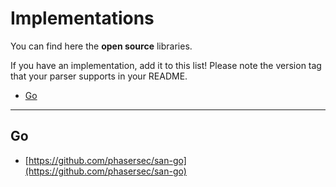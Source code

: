 # Implementations

You can find here the **open source** libraries.

If you have an implementation, add it to this list! Please note the version tag that your parser
supports in your README.


* [Go](#go)

---------------------------------


## Go

* [https://github.com/phasersec/san-go](https://github.com/phasersec/san-go)
